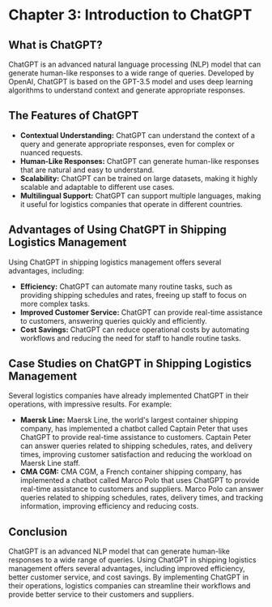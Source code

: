 Chapter 3: Introduction to ChatGPT
==================================

What is ChatGPT?
----------------

ChatGPT is an advanced natural language processing (NLP) model that can generate human-like responses to a wide range of queries. Developed by OpenAI, ChatGPT is based on the GPT-3.5 model and uses deep learning algorithms to understand context and generate appropriate responses.

The Features of ChatGPT
-----------------------

* **Contextual Understanding:** ChatGPT can understand the context of a query and generate appropriate responses, even for complex or nuanced requests.
* **Human-Like Responses:** ChatGPT can generate human-like responses that are natural and easy to understand.
* **Scalability:** ChatGPT can be trained on large datasets, making it highly scalable and adaptable to different use cases.
* **Multilingual Support:** ChatGPT can support multiple languages, making it useful for logistics companies that operate in different countries.

Advantages of Using ChatGPT in Shipping Logistics Management
------------------------------------------------------------

Using ChatGPT in shipping logistics management offers several advantages, including:

* **Efficiency:** ChatGPT can automate many routine tasks, such as providing shipping schedules and rates, freeing up staff to focus on more complex tasks.
* **Improved Customer Service:** ChatGPT can provide real-time assistance to customers, answering queries quickly and efficiently.
* **Cost Savings:** ChatGPT can reduce operational costs by automating workflows and reducing the need for staff to handle routine tasks.

Case Studies on ChatGPT in Shipping Logistics Management
--------------------------------------------------------

Several logistics companies have already implemented ChatGPT in their operations, with impressive results. For example:

* **Maersk Line:** Maersk Line, the world's largest container shipping company, has implemented a chatbot called Captain Peter that uses ChatGPT to provide real-time assistance to customers. Captain Peter can answer queries related to shipping schedules, rates, and delivery times, improving customer satisfaction and reducing the workload on Maersk Line staff.
* **CMA CGM:** CMA CGM, a French container shipping company, has implemented a chatbot called Marco Polo that uses ChatGPT to provide real-time assistance to customers and suppliers. Marco Polo can answer queries related to shipping schedules, rates, delivery times, and tracking information, improving efficiency and reducing costs.

Conclusion
----------

ChatGPT is an advanced NLP model that can generate human-like responses to a wide range of queries. Using ChatGPT in shipping logistics management offers several advantages, including improved efficiency, better customer service, and cost savings. By implementing ChatGPT in their operations, logistics companies can streamline their workflows and provide better service to their customers and suppliers.
